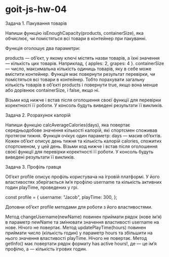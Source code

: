 # goit-js-hw-04

Задача 1. Пакування товарів

Напиши функцію isEnoughCapacity(products, containerSize), яка обчислює, чи помістяться всі товари в
контейнер при пакуванні.

Функція оголошує два параметри:

products — об’єкт, у якому ключі містять назви товарів, а їхні значення — кількість цих товарів.
Наприклад, { apples: 2, grapes: 4 }. containerSize — число, максимальна кількість одиниць товарів,
яку в себе може вмістити контейнер. Функція має повернути результат перевірки, чи помістяться всі
товари в контейнер. Тобто порахувати загальну кількість товарів в об’єкті products і повернути true,
якщо вона менше або дорівнює containerSize, і false, якщо ні.

Візьми код нижче і встав після оголошення своєї функції для перевірки коректності її роботи. У
консоль будуть виведені результати її викликів.

Задача 2. Розрахунок калорій

Напиши функцію calcAverageCalories(days), яка повертає середньодобове значення кількості калорій,
які спортсмен споживав протягом тижня. Функція очікує один параметр: days — масив об’єктів. Кожен
об’єкт описує день тижня та кількість калорій calories, спожитих спортсменом, у цей день. Візьми код
нижче і встав після оголошення своєї функції для перевірки коректності її роботи. У консоль будуть
виведені результати її викликів.

Задача 3. Профіль гравця

Об’єкт profile описує профіль користувача на ігровій платформі. У його властивостях зберігається
ім’я профілю username та кількість активних годин playTime, проведених у грі.

const profile = { username: "Jacob", playTime: 300, };

Доповни об’єкт profile методами для роботи з його властивостями.

Метод changeUsername(newName) повинен приймати рядок (нове ім’я) в параметр newName та змінювати
значення властивості username на нове. Нічого не повертає. Метод updatePlayTime(hours) повинен
приймати число (кількість годин) у параметр hours та збільшити на нього значення властивості
playTime. Нічого не повертає. Метод getInfo() має повертати рядок формату <Username> has <amount>
active hours!, де <Username> — це ім’я профілю, а <amount> — кількість ігрових годин.
